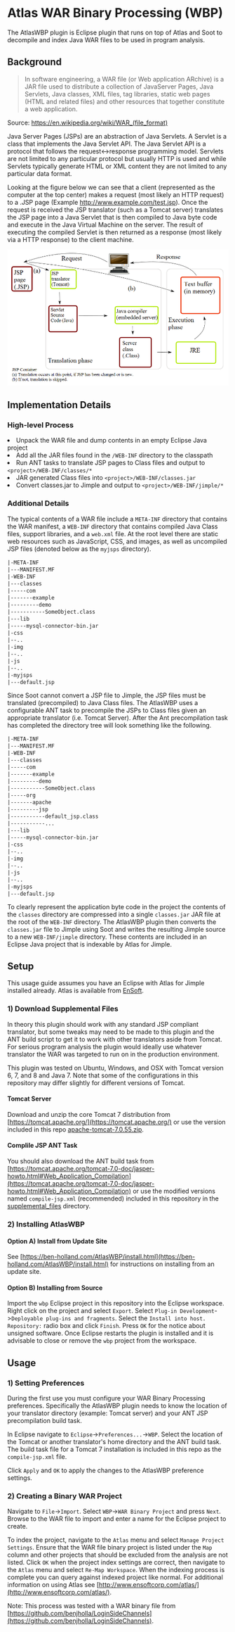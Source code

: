 Atlas WAR Binary Processing (WBP)
========

The AtlasWBP plugin is Eclipse plugin that runs on top of Atlas and Soot to decompile and index Java WAR files to be used in program analysis.

## Background

> In software engineering, a WAR file (or Web application ARchive) is a JAR file used to distribute a collection of JavaServer Pages, Java Servlets, Java classes, XML files, tag libraries, static web pages (HTML and related files) and other resources that together constitute a web application. 
>
Source: https://en.wikipedia.org/wiki/WAR_(file_format)

Java Server Pages (JSPs) are an abstraction of Java Servlets.  A Servlet is a class that implements the Java Servlet API.  The Java Servlet API is a protocol that follows the request<->response programming model.  Servlets are not limited to any particular protocol but usually HTTP is used and while Servlets typically generate HTML or XML content they are not limited to any particular data format.

Looking at the figure below we can see that a client (represented as the computer at the top center) makes a request (most likely an HTTP request) to a .JSP page (Example http://www.example.com/test.jsp). Once the request is received the JSP translator (such as a Tomcat server) translates the JSP page into a Java Servlet that is then compiled to Java byte code and execute in the Java Virtual Machine on the server. The result of executing the compiled Servlet is then returned as a response (most likely via a HTTP response) to the client machine.

![JSP Lifecycle](./README/JSPLifecycle.png)

## Implementation Details

### High-level Process

<old>
<li>Unpack the WAR file and dump contents in an empty Eclipse Java project</li>
<li>Add all the JAR files found in the <code><project>/WEB-INF</code> directory to the classpath</li>
<li>Run ANT tasks to translate JSP pages to Class files and output to <code>&lt;project&gt;/WEB-INF/classes/*</code></li>
<li>JAR generated Class files into <code>&lt;project&gt;/WEB-INF/classes.jar</code></li>
<li>Convert classes.jar to Jimple and output to <code>&lt;project&gt;/WEB-INF/jimple/*</code></li>
</ol>

### Additional Details

The typical contents of a WAR file include a `META-INF` directory that contains the WAR manifest, a `WEB-INF` directory that contains compiled Java Class files, support libraries, and a `web.xml` file.  At the root level there are static web resources such as JavaScript, CSS, and images, as well as uncompiled JSP files (denoted below as the `myjsps` directory).

	|-META-INF
	|---MANIFEST.MF
	|-WEB-INF
	|---classes
	|-----com
	|-------example
	|---------demo
	|-----------SomeObject.class
	|---lib
	|-----mysql-connector-bin.jar
	|-css
	|--..
	|-img
	|--..
	|-js
	|--..
	|-myjsps
	|---default.jsp
	
Since Soot cannot convert a JSP file to Jimple, the JSP files must be translated (precompiled) to Java Class files.  The AtlasWBP uses a configurable ANT task to precompile the JSPs to Class files given an appropriate translator (i.e. Tomcat Server).  After the Ant precompilation task has completed the directory tree will look something like the following.

	|-META-INF
	|---MANIFEST.MF
	|-WEB-INF
	|---classes
	|-----com
	|-------example
	|---------demo
	|-----------SomeObject.class
    |-----org
	|-------apache
	|---------jsp
	|-----------default_jsp.class
	|-----------...
	|---lib
	|-----mysql-connector-bin.jar
	|-css
	|--..
	|-img
	|--..
	|-js
	|--..
	|-myjsps
	|---default.jsp
	
To clearly represent the application byte code in the project the contents of the `classes` directory are compressed into a single `classes.jar` JAR file at the root of the `WEB-INF` directory.  The AtlasWBP plugin then converts the `classes.jar` file to Jimple using Soot and writes the resulting Jimple source to a new `WEB-INF/jimple` directory.  These contents are included in an Eclipse Java project that is indexable by Atlas for Jimple.

## Setup

This usage guide assumes you have an Eclipse with Atlas for Jimple installed already.  Atlas is available from [EnSoft](http://www.ensoftcorp.com/atlas/download/).

### 1) Download Supplemental Files

In theory this plugin should work with any standard JSP compliant translator, but some tweaks may need to be made to this plugin and the ANT build script to get it to work with other translators aside from Tomcat.  For serious program analysis the plugin would ideally use whatever translator the WAR was targeted to run on in the production environment.  

This plugin was tested on Ubuntu, Windows, and OSX with Tomcat version 6, 7, and 8 and Java 7.  Note that some of the configurations in this repository may differ slightly for different versions of Tomcat.

#### Tomcat Server

Download and unzip the core Tomcat 7 distribution from [https://tomcat.apache.org/](https://tomcat.apache.org/) or use the version included in this repo [apache-tomcat-7.0.55.zip](./supplemental_files/apache-tomcat-7.0.55.zip).

#### Complile JSP ANT Task

You should also download the ANT build task from [https://tomcat.apache.org/tomcat-7.0-doc/jasper-howto.html#Web_Application_Compilation](https://tomcat.apache.org/tomcat-7.0-doc/jasper-howto.html#Web_Application_Compilation) or use the modified versions named `compile-jsp.xml` (recommended) included in this repository in the [supplemental_files](./supplemental_files/) directory.

### 2) Installing AtlasWBP

#### Option A) Install from Update Site

See [https://ben-holland.com/AtlasWBP/install.html](https://ben-holland.com/AtlasWBP/install.html) for instructions on installing from an update site.

#### Option B) Installing from Source
Import the `wbp` Eclipse project in this repository into the Eclipse workspace.  Right click on the project and select `Export`.  Select `Plug-in Development`->`Deployable plug-ins and fragments`.  Select the `Install into host. Repository:` radio box and click `Finish`.  Press `OK` for the notice about unsigned software.  Once Eclipse restarts the plugin is installed and it is advisable to close or remove the `wbp` project from the workspace.

## Usage

### 1) Setting Preferences

During the first use you must configure your WAR Binary Processing preferences.  Specifically the AtlasWBP plugin needs to know the location of your translator directory (example: Tomcat server) and your ANT JSP precompilation build task.

In Eclipse navigate to `Eclipse`->`Preferences...`->`WBP`.  Select the location of the Tomcat or another translator's home directory and the ANT build task.  The build task file for a Tomcat 7 installation is included in this repo as the `compile-jsp.xml` file.

Click `Apply` and `OK` to apply the changes to the AtlasWBP preference settings.

### 2) Creating a Binary WAR Project

Navigate to `File`->`Import`.  Select `WBP`->`WAR Binary Project` and press `Next`.  Browse to the WAR file to import and enter a name for the Eclipse project to create.  

To index the project, navigate to the `Atlas` menu and select `Manage Project Settings`.  Ensure that the WAR file binary project is listed under the `Map` column and other projects that should be excluded from the analysis are not listed.  Click `OK` when the project index settings are correct, then navigate to the `Atlas` menu and select `Re-Map Workspace`.  When the indexing process is complete you can query against indexed project like normal.  For additional information on using Atlas see [http://www.ensoftcorp.com/atlas/](http://www.ensoftcorp.com/atlas/).

Note: This process was tested with a WAR binary file from [https://github.com/benjholla/LoginSideChannels](https://github.com/benjholla/LoginSideChannels).
